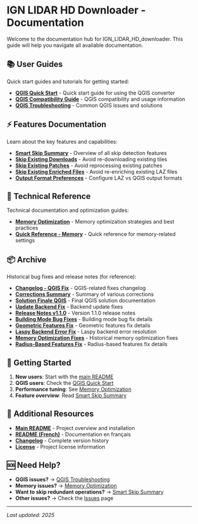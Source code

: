 # IGN LIDAR HD Downloader - Documentation

Welcome to the documentation hub for IGN_LIDAR_HD_downloader. This guide will help you navigate all available documentation.

## 📚 User Guides

Quick start guides and tutorials for getting started:

- **[QGIS Quick Start](guides/QUICK_START_QGIS.md)** - Quick start guide for using the QGIS converter
- **[QGIS Compatibility Guide](guides/QGIS_COMPATIBILITY.md)** - QGIS compatibility and usage information
- **[QGIS Troubleshooting](guides/QGIS_TROUBLESHOOTING.md)** - Common QGIS issues and solutions

## ⚡ Features Documentation

Learn about the key features and capabilities:

- **[Smart Skip Summary](features/SMART_SKIP_SUMMARY.md)** - Overview of all skip detection features
- **[Skip Existing Downloads](features/SKIP_EXISTING_TILES.md)** - Avoid re-downloading existing tiles
- **[Skip Existing Patches](features/SKIP_EXISTING_PATCHES.md)** - Avoid reprocessing existing patches
- **[Skip Existing Enriched Files](features/SKIP_EXISTING_ENRICHED.md)** - Avoid re-enriching existing LAZ files
- **[Output Format Preferences](features/OUTPUT_FORMAT_PREFERENCES.md)** - Configure LAZ vs QGIS output formats

## 🔧 Technical Reference

Technical documentation and optimization guides:

- **[Memory Optimization](reference/MEMORY_OPTIMIZATION.md)** - Memory optimization strategies and best practices
- **[Quick Reference - Memory](reference/QUICK_REFERENCE_MEMORY.md)** - Quick reference for memory-related settings

## 📦 Archive

Historical bug fixes and release notes (for reference):

- **[Changelog - QGIS Fix](archive/CHANGELOG_QGIS_FIX.md)** - QGIS-related fixes changelog
- **[Corrections Summary](archive/CORRECTIONS_SUMMARY.md)** - Summary of various corrections
- **[Solution Finale QGIS](archive/SOLUTION_FINALE_QGIS.md)** - Final QGIS solution documentation
- **[Update Backend Fix](archive/UPDATE_BACKEND_FIX.md)** - Backend update fixes
- **[Release Notes v1.1.0](archive/RELEASE_NOTES_v1.1.0.md)** - Version 1.1.0 release notes
- **[Building Mode Bug Fixes](archive/BUILDING_MODE_BUG_FIXES.md)** - Building mode bug fix details
- **[Geometric Features Fix](archive/GEOMETRIC_FEATURES_FIX.md)** - Geometric features fix details
- **[Laspy Backend Error Fix](archive/LASPY_BACKEND_ERROR_FIX.md)** - Laspy backend error resolution
- **[Memory Optimization Fixes](archive/MEMORY_OPTIMIZATION_FIXES.md)** - Historical memory optimization fixes
- **[Radius-Based Features Fix](archive/RADIUS_BASED_FEATURES_FIX.md)** - Radius-based features fix details

## 🚀 Getting Started

1. **New users**: Start with the [main README](../README.md)
2. **QGIS users**: Check the [QGIS Quick Start](guides/QUICK_START_QGIS.md)
3. **Performance tuning**: See [Memory Optimization](reference/MEMORY_OPTIMIZATION.md)
4. **Feature overview**: Read [Smart Skip Summary](features/SMART_SKIP_SUMMARY.md)

## 📖 Additional Resources

- **[Main README](../README.md)** - Project overview and installation
- **[README (French)](../README_FR.md)** - Documentation en français
- **[Changelog](../CHANGELOG.md)** - Complete version history
- **[License](../LICENSE)** - Project license information

## 🆘 Need Help?

- **QGIS issues?** → [QGIS Troubleshooting](guides/QGIS_TROUBLESHOOTING.md)
- **Memory issues?** → [Memory Optimization](reference/MEMORY_OPTIMIZATION.md)
- **Want to skip redundant operations?** → [Smart Skip Summary](features/SMART_SKIP_SUMMARY.md)
- **Other issues?** → Check the [Issues](https://github.com/yourusername/IGN_LIDAR_HD_downloader/issues) page

---

_Last updated: 2025_

